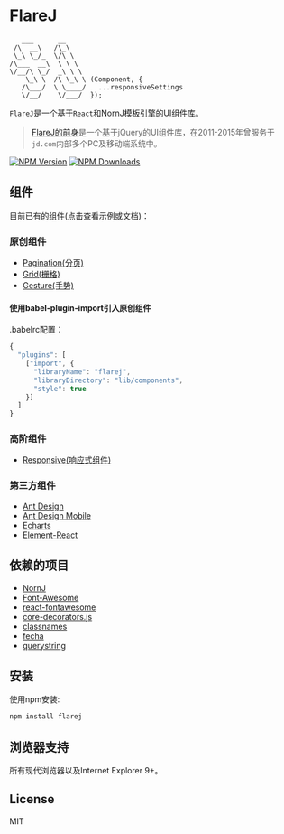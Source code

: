# FlareJ

```
   ___      __
 /\  __\   /\_\
 \_\ \_/_  \/\ \
/\___  __\  \ \ \
\/__/\ \_/  _\ \ \
    \_\ \  /\ \_\ \ (Component, {
   /\___/  \ \____/   ...responsiveSettings
   \/__/    \/___/  });

```

`FlareJ`是一个基于`React`和[NornJ模板引擎](https://github.com/joe-sky/nornj)的UI组件库。

> [FlareJ的前身](https://github.com/joe-sky/flarej-jquery)是一个基于jQuery的UI组件库，在2011-2015年曾服务于`jd.com`内部多个PC及移动端系统中。

[![NPM Version][npm-image]][npm-url]
[![NPM Downloads][downloads-image]][npm-url]

## 组件

目前已有的组件(点击查看示例或文档)：

### 原创组件

* [Pagination(分页)](https://github.com/joe-sky/flarej/blob/master/examples/pagination.html)
* [Grid(栅格)](https://github.com/joe-sky/flarej/blob/master/examples/grid.html)
* [Gesture(手势)](https://github.com/joe-sky/flarej/blob/master/examples/gesture.html)

#### 使用babel-plugin-import引入原创组件

.babelrc配置：

```js
{
  "plugins": [
    ["import", {
      "libraryName": "flarej",
      "libraryDirectory": "lib/components",
      "style": true
    }]
  ]
}
```

### 高阶组件

* [Responsive(响应式组件)](https://github.com/joe-sky/flarej/blob/master/src/higherOrders/responsive.js)

### 第三方组件

* [Ant Design](https://github.com/joe-sky/flarej/blob/master/docs/antd.md)
* [Ant Design Mobile](https://github.com/joe-sky/flarej/blob/master/docs/antd-mobile.md)
* [Echarts](https://github.com/joe-sky/flarej/blob/master/docs/echarts.md)
* [Element-React](https://github.com/joe-sky/flarej/blob/master/docs/element-react.md)

## 依赖的项目

* [NornJ](https://github.com/joe-sky/nornj)
* [Font-Awesome](https://github.com/FortAwesome/Font-Awesome)
* [react-fontawesome](https://github.com/danawoodman/react-fontawesome)
* [core-decorators.js](https://github.com/jayphelps/core-decorators.js)
* [classnames](https://github.com/JedWatson/classnames)
* [fecha](https://github.com/taylorhakes/fecha)
* [querystring](https://github.com/Gozala/querystring)

## 安装

使用npm安装:

```sh
npm install flarej
```

## 浏览器支持

所有现代浏览器以及Internet Explorer 9+。

## License

MIT

[npm-image]: http://img.shields.io/npm/v/flarej.svg
[downloads-image]: http://img.shields.io/npm/dm/flarej.svg
[npm-url]: https://www.npmjs.org/package/flarej